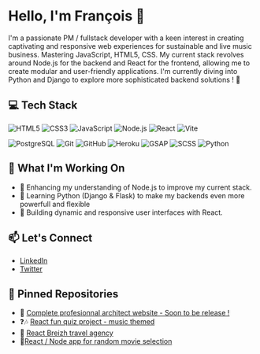 # Hello, I'm François 👋

I'm a passionate PM / fullstack developer with a keen interest in creating captivating and responsive web experiences for sustainable and live music business. Mastering JavaScript, HTML5, CSS. 
My current stack revolves around Node.js for the backend and React for the frontend, allowing me to create modular and user-friendly applications.
I'm currently diving into Python and Django to explore more sophisticated backend solutions ! 🐍

## 💻 Tech Stack
![HTML5](https://img.shields.io/badge/HTML5-E34F26?style=for-the-badge&logo=html5&logoColor=white)
![CSS3](https://img.shields.io/badge/CSS3-1572B6?style=for-the-badge&logo=css3&logoColor=white)
![JavaScript](https://img.shields.io/badge/JavaScript-F7DF1E?style=for-the-badge&logo=javascript&logoColor=black)
![Node.js](https://img.shields.io/badge/Node.js-339933?style=for-the-badge&logo=nodedotjs&logoColor=white)
![React](https://img.shields.io/badge/React-61DAFB?style=for-the-badge&logo=react&logoColor=black)
![Vite](https://img.shields.io/badge/Vite-646CFF?style=for-the-badge&logo=vite&logoColor=white)

![PostgreSQL](https://img.shields.io/badge/PostgreSQL-336791?style=for-the-badge&logo=postgresql&logoColor=white)
![Git](https://img.shields.io/badge/Git-F05032?style=for-the-badge&logo=git&logoColor=white)
![GitHub](https://img.shields.io/badge/GitHub-181717?style=for-the-badge&logo=github&logoColor=white)
![Heroku](https://img.shields.io/badge/Heroku-430098?style=for-the-badge&logo=heroku&logoColor=white)
![GSAP](https://img.shields.io/badge/GSAP-88CE02?style=for-the-badge&logo=greensock&logoColor=white)
![SCSS](https://img.shields.io/badge/SCSS-CC6699?style=for-the-badge&logo=sass&logoColor=white)
![Python](https://img.shields.io/badge/Python-3776AB?style=for-the-badge&logo=python&logoColor=white)




## 🚀 What I'm Working On
- 🌱 Enhancing my understanding of Node.js to improve my current stack.
- 🐍 Learning Python (Django & Flask) to make my backends even more powerfull and flexible
- 🚀 Building dynamic and responsive user interfaces with React.

## 📫 Let's Connect
- [LinkedIn](https://www.linkedin.com/in/flerosier/)
- [Twitter](https://x.com/Reisorel_42)

## 📌 Pinned Repositories
- 📐 [Complete profesionnal architect website - Soon to be release !](https://www.cassandre-architecture.fr/)
- ❓🎶 [React fun quiz project - music themed](https://github.com/Reisorel/trivia_project)
- 🌊 [React Breizh travel agency](https://github.com/Reisorel/React_traveling_app)
- 🍿[React / Node app for random movie selection](https://github.com/Reisorel/filmomatic)
  

